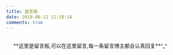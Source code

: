 ```yaml
---
title: 留言板
date: 2018-06-11 11:18:14
comments: true
---
```

<br>
&nbsp;&nbsp;&nbsp;&nbsp;&nbsp;**这里是留言板,可以在这里留言,每一条留言博主都会认真回复**^_^